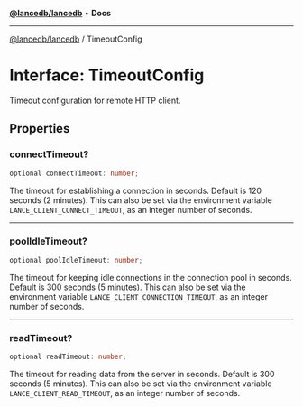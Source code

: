 [**@lancedb/lancedb**](../README.md) • **Docs**

***

[@lancedb/lancedb](../globals.md) / TimeoutConfig

# Interface: TimeoutConfig

Timeout configuration for remote HTTP client.

## Properties

### connectTimeout?

```ts
optional connectTimeout: number;
```

The timeout for establishing a connection in seconds. Default is 120
seconds (2 minutes). This can also be set via the environment variable
`LANCE_CLIENT_CONNECT_TIMEOUT`, as an integer number of seconds.

***

### poolIdleTimeout?

```ts
optional poolIdleTimeout: number;
```

The timeout for keeping idle connections in the connection pool in seconds.
Default is 300 seconds (5 minutes). This can also be set via the
environment variable `LANCE_CLIENT_CONNECTION_TIMEOUT`, as an integer
number of seconds.

***

### readTimeout?

```ts
optional readTimeout: number;
```

The timeout for reading data from the server in seconds. Default is 300
seconds (5 minutes). This can also be set via the environment variable
`LANCE_CLIENT_READ_TIMEOUT`, as an integer number of seconds.
